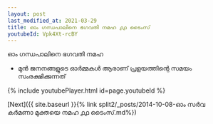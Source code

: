 ```yaml
---
layout: post
last_modified_at: 2021-03-29
title: ഓം ഗന്ധപാലിനെ ഭഗവതി നമഹ ൧൧ ടൈംസ്
youtubeId: Vpk4Xt-rcBY
---
```

 
 
 ഓം ഗന്ധപാലിനെ ഭഗവതി നമഹ 
 
 -  മുൻ ജനനങ്ങളുടെ ഓർമ്മകൾ ആരാണ് പ്രളയത്തിന്റെ സമയം സംരക്ഷിക്കുന്നത് 
 
  
 
  
 
 
 
 
 
 


{% include youtubePlayer.html id=page.youtubeId %}
 
[Next]({{ site.baseurl }}{% link  split2/_posts/2014-10-08-ഓം സർവ കർമണാ മുക്തയെ നമഹ ൧൧ ടൈംസ്.md%})
 
